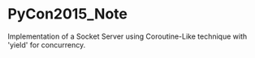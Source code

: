 # PyCon2015_Note

Implementation of a Socket Server using Coroutine-Like technique with 'yield' for concurrency.
